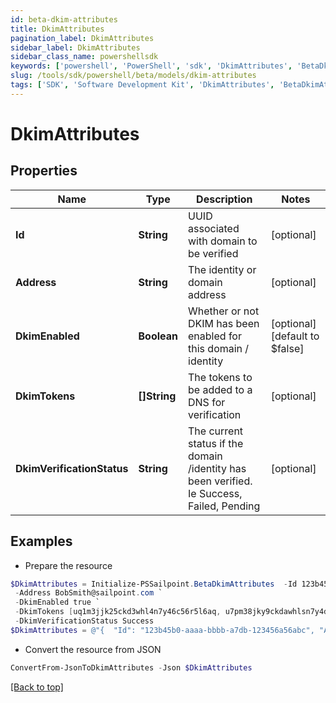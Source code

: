 ```yaml
---
id: beta-dkim-attributes
title: DkimAttributes
pagination_label: DkimAttributes
sidebar_label: DkimAttributes
sidebar_class_name: powershellsdk
keywords: ['powershell', 'PowerShell', 'sdk', 'DkimAttributes', 'BetaDkimAttributes'] 
slug: /tools/sdk/powershell/beta/models/dkim-attributes
tags: ['SDK', 'Software Development Kit', 'DkimAttributes', 'BetaDkimAttributes']
---
```



# DkimAttributes

## Properties

Name | Type | Description | Notes
------------ | ------------- | ------------- | -------------
**Id** | **String** | UUID associated with domain to be verified | [optional] 
**Address** | **String** | The identity or domain address | [optional] 
**DkimEnabled** | **Boolean** | Whether or not DKIM has been enabled for this domain / identity | [optional] [default to $false]
**DkimTokens** | **[]String** | The tokens to be added to a DNS for verification | [optional] 
**DkimVerificationStatus** | **String** | The current status if the domain /identity has been verified. Ie Success, Failed, Pending | [optional] 

## Examples

- Prepare the resource
```powershell
$DkimAttributes = Initialize-PSSailpoint.BetaDkimAttributes  -Id 123b45b0-aaaa-bbbb-a7db-123456a56abc `
 -Address BobSmith@sailpoint.com `
 -DkimEnabled true `
 -DkimTokens [uq1m3jjk25ckd3whl4n7y46c56r5l6aq, u7pm38jky9ckdawhlsn7y4dcj6f5lpgq, uhpm3jjkjjckdkwhlqn7yw6cjer5tpay] `
 -DkimVerificationStatus Success
$DkimAttributes = @"{  "Id": "123b45b0-aaaa-bbbb-a7db-123456a56abc", "Address": "BobSmith@sailpoint.com", "DkimEnabled": true, "DkimTokens": ["uq1m3jjk25ckd3whl4n7y46c56r5l6aq", "u7pm38jky9ckdawhlsn7y4dcj6f5lpgq", "uhpm3jjkjjckdkwhlqn7yw6cjer5tpay"], "DkimVerificationStatus": "Success" }"@
```

- Convert the resource from JSON
```powershell
ConvertFrom-JsonToDkimAttributes -Json $DkimAttributes
```


[[Back to top]](#) 

